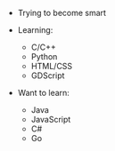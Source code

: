 - Trying to become smart

- Learning:
  - C/C++
  - Python
  - HTML/CSS
  - GDScript

- Want to learn:
    - Java
    - JavaScript
    - C#    
    - Go
    
